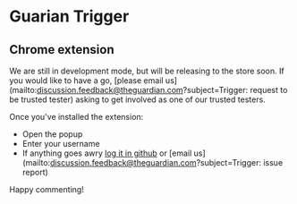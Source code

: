 # Guarian Trigger
## Chrome extension

We are still in development mode, but will be releasing to the store soon.
If you would like to have a go, [please email us](mailto:discussion.feedback@theguardian.com?subject=Trigger: request to be trusted tester) asking to get involved as one of our trusted testers. 

Once you've installed the extension:

* Open the popup
* Enter your username
* If anything goes awry [log it in github](https://github.com/jamesgorrie/trigger-chrome-extension/issues) or [email us](mailto:discussion.feedback@theguardian.com?subject=Trigger: issue report)

Happy commenting!
